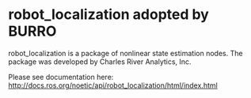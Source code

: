 robot_localization adopted by BURRO
==================

robot_localization is a package of nonlinear state estimation nodes. The package was developed by Charles River Analytics, Inc.

Please see documentation here: http://docs.ros.org/noetic/api/robot_localization/html/index.html
